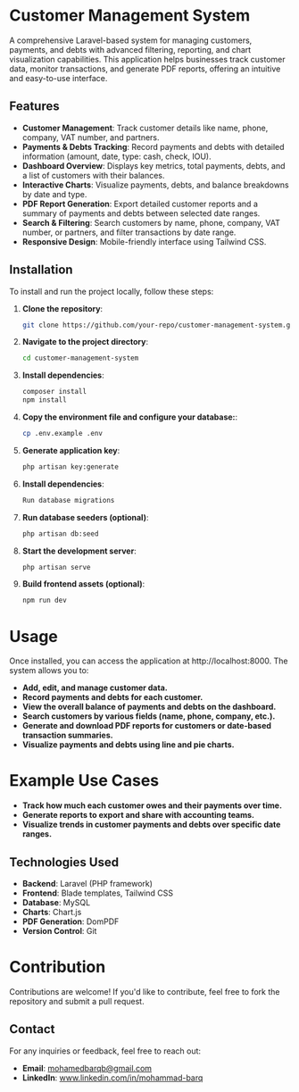 # Customer Management System

A comprehensive Laravel-based system for managing customers, payments, and debts with advanced filtering, reporting, and chart visualization capabilities. This application helps businesses track customer data, monitor transactions, and generate PDF reports, offering an intuitive and easy-to-use interface.

## Features

- **Customer Management**: Track customer details like name, phone, company, VAT number, and partners.
- **Payments & Debts Tracking**: Record payments and debts with detailed information (amount, date, type: cash, check, IOU).
- **Dashboard Overview**: Displays key metrics, total payments, debts, and a list of customers with their balances.
- **Interactive Charts**: Visualize payments, debts, and balance breakdowns by date and type.
- **PDF Report Generation**: Export detailed customer reports and a summary of payments and debts between selected date ranges.
- **Search & Filtering**: Search customers by name, phone, company, VAT number, or partners, and filter transactions by date range.
- **Responsive Design**: Mobile-friendly interface using Tailwind CSS.

## Installation

To install and run the project locally, follow these steps:

1. **Clone the repository**:
   ```bash
   git clone https://github.com/your-repo/customer-management-system.git

2. **Navigate to the project directory**:
    ```bash
    cd customer-management-system

3. **Install dependencies**:
    ```bash
    composer install
    npm install

4. **Copy the environment file and configure your database:**:
    ```bash
    cp .env.example .env

5. **Generate application key**:
    ```bash
    php artisan key:generate

6. **Install dependencies**:
    ```bash
    Run database migrations

7. **Run database seeders (optional)**:
    ```bash
    php artisan db:seed

8. **Start the development server**:
    ```bash
    php artisan serve

9. **Build frontend assets (optional)**:
    ```bash
    npm run dev

# Usage
Once installed, you can access the application at http://localhost:8000. The system allows you to:

- **Add, edit, and manage customer data.**
- **Record payments and debts for each customer.**
- **View the overall balance of payments and debts on the dashboard.**
- **Search customers by various fields (name, phone, company, etc.).**
- **Generate and download PDF reports for customers or date-based transaction summaries.**
- **Visualize payments and debts using line and pie charts.**

# Example Use Cases
- **Track how much each customer owes and their payments over time.**
- **Generate reports to export and share with accounting teams.**
- **Visualize trends in customer payments and debts over specific date ranges.**


## Technologies Used
- **Backend**: Laravel (PHP framework)
- **Frontend**: Blade templates, Tailwind CSS
- **Database**: MySQL
- **Charts**: Chart.js
- **PDF Generation**: DomPDF
- **Version Control**: Git

# Contribution
Contributions are welcome! If you'd like to contribute, feel free to fork the repository and submit a pull request.


## Contact
For any inquiries or feedback, feel free to reach out:

- **Email**: mohamedbarqb@gmail.com
- **LinkedIn**: www.linkedin.com/in/mohammad-barq